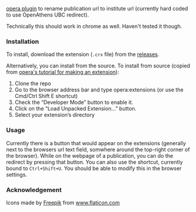 [opera plugin](https://dev.opera.com/extensions/basics/) to rename publication url to institute url (currently hard coded to use OpenAthens UBC redirect).

Technically this should work in chrome as well. Haven't tested it though. 

### Installation
To install, download the extension (`.crx` file) from the [releases](https://github.com/ahmed-shariff/opera-plugins-institute-link/releases). 

Alternatively, you can install from the source. To install from source (copied from [opera's tutorial for making an extension](https://dev.opera.com/extensions/basics/#step-4-testing-your-extension)):

1. Clone the repo
2. Go to the browser address bar and type opera:extensions (or use the Cmd/Ctrl Shift E shortcut)
2. Check the “Developer Mode” button to enable it.
3. Click on the “Load Unpacked Extension…” button.
4. Select your extension’s directory

### Usage

Currently there is a button that would appear on the extensions (generally next to the browsers url text field, somwhere around the top-right corner of the browser). While on the webpage of a publication, you can do the redirect by pressing that button. You can also use the shortcut, currently bound to `Ctrl+Shift+U`. You should be able to modify this in the browser settings.

### Acknowledgement
<div>Icons made by <a href="https://www.freepik.com" title="Freepik">Freepik</a> from <a href="https://www.flaticon.com/" title="Flaticon">www.flaticon.com</a></div>
